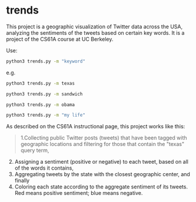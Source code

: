 trends
======

This project is a geographic visualization of Twitter data across the USA, analyzing the sentiments of the tweets based on certain key words. It is a project of the CS61A course at UC Berkeley.

Use:
```bash
python3 trends.py -m "keyword"
```

e.g.

```bash
python3 trends.py -m texas
```

```bash
python3 trends.py -m sandwich
```

```bash
python3 trends.py -m obama
```

```bash
python3 trends.py -m "my life"
```

As described on the CS61A instructional page, this project works like this:
> 1.Collecting public Twitter posts (tweets) that have been tagged with geographic locations and filtering for those that contain the "texas" query term,
2. Assigning a sentiment (positive or negative) to each tweet, based on all of the words it contains,
3. Aggregating tweets by the state with the closest geographic center, and finally
4. Coloring each state according to the aggregate sentiment of its tweets. Red means positive sentiment; blue means negative.
